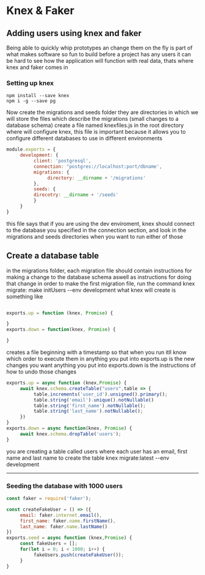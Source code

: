 # Knex & Faker

## Adding users using knex and faker 

Being able to quickly whip prototypes an change them on the fly is part of what makes software so fun to build 
before a project has any users it can be hard to see how the application will function with real data, thats where knex and faker comes in

### Setting up knex 

```command line tool
npm install --save knex 
npm i -g --save pg 
```

Now create the migrations and seeds folder 
they are directories in which we will store the files which describe the migrations (small changes to a database schema)
create a file named knexfiles.js in the root directory where will configure knex, this file is important because it allows you to configure different databases to use in different environments 


```javascript
module.exports = {
     development: {
          client: 'postgresql',
          connection: "postgres://localhost:port/dbname',
          migrations: {
               directory: __dirname + '/migrations'
          },
          seeds: {
          direcotry: __dirname + '/seeds'
          }
     }
}
```
this file says that if you are using the dev enviroment, knex should connect to the database you specified in the connection section, and look in the migrations and seeds directories when you want to run either of those

## Create a database table 
in the migrations folder, each migration file should contain instructions for making a change to the database schema aswell as instructions for doing that change
in order to make the first migration file, run the command 
knex migrate: make initUsers --env development
what knex will create is something like 

```javascript

exports.up = function (knex, Promise) {

}
exports.down = function(knex, Promise) {

}

```
creates a file beginning with a timestamp so that when you run itll know which order to execute them in 
anything you put into exports.up is the new changes you want
anything you put into exports.down is the instructions of how to undo those changes 
```javascript
exports.up = async function (knex,Promise) {
     await knex.schema.createTable("users",table => {
          table.increments('user_id').unsigned().primary();
          table.string('email').unique().notNullable()
          table.string('first_name').notNullable();
          table.string('last_name').notNullable();
     })
}
exports.down = async function(knex, Promise) {
     await knex.schema.dropTable('users');
}
```
you are creating a table called users where each user has an email, first name and last name 
to create the table 
knex migrate:latest --env development 

--------------

### Seeding the database with 1000 users 

```javascript
const faker = require('faker');

const createFakeUser = () => ({
     email: faker.internet.email(),
     first_name: faker.name.firstName(),
     last_name: faker.name.lastName()
})
exports.seed = async function (knex,Promise) {
     const fakeUsers = [];
     for(let i = 0; i < 1000; i++) {
          fakeUsers.push(createFakeUser());
     }
}
```
